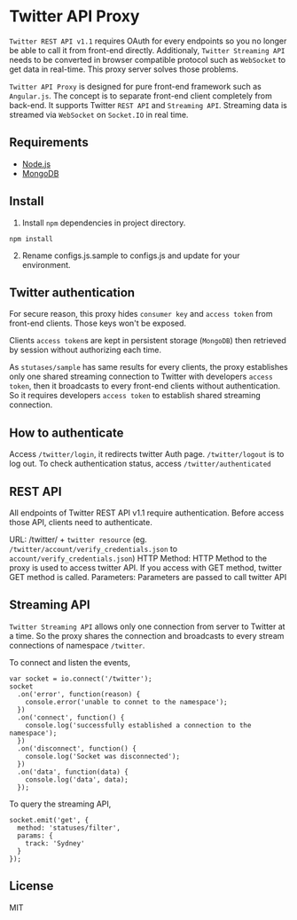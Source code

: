 # Twitter API Proxy

`Twitter REST API v1.1` requires OAuth for every endpoints so you no longer be able to call it from front-end directly. Additionaly, `Twitter Streaming API` needs to be converted in browser compatible protocol such as `WebSocket` to get data in real-time. This proxy server solves those problems.

`Twitter API Proxy` is designed for pure front-end framework such as `Angular.js`. The concept is to separate front-end client completely from back-end. It supports Twitter `REST API` and `Streaming API`. Streaming data is streamed via `WebSocket` on `Socket.IO` in real time.

## Requirements

* [Node.js](http://nodejs.org/)
* [MongoDB](http://www.mongodb.org/)

## Install

1. Install `npm` dependencies in project directory.

  ```
  npm install
  ```

2. Rename configs.js.sample to configs.js and update for your environment.

## Twitter authentication

For secure reason, this proxy hides `consumer key` and `access token` from front-end clients. Those keys won't be exposed.

Clients `access token`s are kept in persistent storage (`MongoDB`) then retrieved by session without authorizing each time.

As `stutases/sample` has same results for every clients, the proxy establishes only one shared streaming connection to Twitter with developers `access token`, then it broadcasts to every front-end clients without authentication. So it requires developers `access token` to establish shared streaming connection.

## How to authenticate

Access `/twitter/login`, it redirects twitter Auth page. `/twitter/logout` is to log out. To check authentication status, access `/twitter/authenticated`

## REST API

All endpoints of Twitter REST API v1.1 require authentication. Before access those API, clients need to authenticate.

URL: /twitter/ + `twitter resource` (eg. `/twitter/account/verify_credentials.json` to `account/verify_credentials.json`)
HTTP Method: HTTP Method to the proxy is used to access twitter API. If you access with GET method, twitter GET method is called.
Parameters: Parameters are passed to call twitter API

## Streaming API

`Twitter Streaming API` allows only one connection from server to Twitter at a time. So the proxy shares the connection and broadcasts to every stream connections of namespace `/twitter`.

  To connect and listen the events,

  ```
  var socket = io.connect('/twitter');
  socket
    .on('error', function(reason) {
      console.error('unable to connet to the namespace');
    })
    .on('connect', function() {
      console.log('successfully established a connection to the namespace');
    })
    .on('disconnect', function() {
      console.log('Socket was disconnected');
    })
    .on('data', function(data) {
      console.log('data', data);
    });
  ```

  To query the streaming API,

  ```
  socket.emit('get', {
    method: 'statuses/filter',
    params: {
      track: 'Sydney'
    }
  });
  ```

## License

MIT
